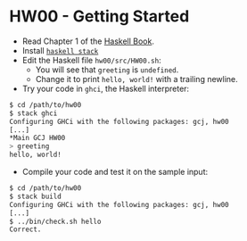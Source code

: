 # HW00 - Getting Started

* Read Chapter 1 of the [Haskell Book](haskellbook.com).
* Install [`haskell stack`](https://docs.haskellstack.org/en/stable/README/)
* Edit the Haskell file `hw00/src/HW00.sh`:
    * You will see that `greeting` is `undefined`.
    * Change it to print `hello, world!` with a trailing newline.
* Try your code in `ghci`, the Haskell interpreter:

```bash
$ cd /path/to/hw00
$ stack ghci
Configuring GHCi with the following packages: gcj, hw00
[...]
*Main GCJ HW00
> greeting
hello, world!
```

* Compile your code and test it on the sample input:

```bash
$ cd /path/to/hw00
$ stack build
Configuring GHCi with the following packages: gcj, hw00
[...]
$ ../bin/check.sh hello
Correct.
```
